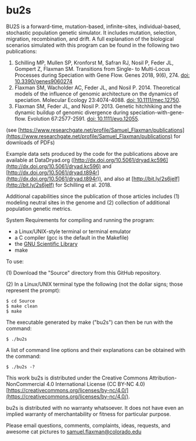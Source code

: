 # bu2s

BU2S is a forward-time, mutation-based, infinite-sites, individual-based, stochastic population genetic simulator.
It includes mutation, selection, migration, recombination, and drift.  A full explanation of the biological scenarios simulated with this program can be found in the following two publications:

1. Schilling MP, Mullen SP, Kronforst M, Safran RJ, Nosil P, Feder JL, Gompert Z, Flaxman SM. Transitions from Single- to Multi-Locus Processes during Speciation with Gene Flow. Genes 2018, 9(6), 274. [doi: 10.3390/genes9060274](https://doi.org/10.3390/genes9060274)
2. Flaxman SM, Wacholder AC, Feder JL, and Nosil P. 2014.  Theoretical models of the influence of genomic architecture on the dynamics of speciation.  Molecular Ecology 23:4074-4088. [doi: 10.1111/mec.12750](http://dx.doi.org/10.1111/mec.12750).
3. Flaxman SM, Feder JL, and Nosil P.  2013.  Genetic hitchhiking and the dynamic buildup of genomic divergence during speciation-with-gene-flow. Evolution 67:2577-2591. [doi: 10.1111/evo.12055](http://dx.doi.org/10.1111/evo.12055).

(see [https://www.researchgate.net/profile/Samuel_Flaxman/publications](https://www.researchgate.net/profile/Samuel_Flaxman/publications) for downloads of PDFs)

Example data sets produced by the code for the publications above are available at DataDryad.org ([http://dx.doi.org/10.5061/dryad.kc596](http://dx.doi.org/10.5061/dryad.kc596) and [http://dx.doi.org/10.5061/dryad.t894r](http://dx.doi.org/10.5061/dryad.t894r)), and also at [http://bit.ly/2s6jeIf](http://bit.ly/2s6jeIf) for Schilling et al. 2018. 

Additional capabilities since the publication of those articles includes (1) modeling neutral sites in the genome and (2) collection of additional population genetic metrics.

System Requirements for compiling and running the program:

* a Linux/UNIX-style terminal or terminal emulator
* a C compiler (gcc is the default in the Makefile)
* the [GNU Scientific Library](https://www.gnu.org/software/gsl/)
* make

To use:

(1) Download the "Source" directory from this GitHub repository.

(2) In a Linux/UNIX terminal type the following (not the dollar signs; those represent the prompt):
    
    $ cd Source
    $ make clean
    $ make

The executable generated by make ("bu2s") can then be run with the command:
    
    $ ./bu2s

A list of command line options and their explanations can be obtained with the command:
    
    $ ./bu2s -?


This work bu2s is distributed under the Creative Commons Attribution-NonCommercial 4.0 International License (CC BY-NC 4.0) [https://creativecommons.org/licenses/by-nc/4.0/](https://creativecommons.org/licenses/by-nc/4.0/).

bu2s is distributed with no warranty whatsoever.  It does not have even an implied warranty of merchantability or fitness for particular purpose.

Please email questions, comments, complaints, ideas, requests, and awesome cat pictures to samuel.flaxman@colorado.edu

